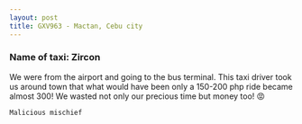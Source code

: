 ```yaml
---
layout: post
title: GXV963 - Mactan, Cebu city
---
```


### Name of taxi: Zircon

We were from the airport and going to the bus terminal. This taxi driver took us around town that what would have been only a 150-200 php ride became almost 300! We wasted not only our precious time but money too! 😡

```Malicious mischief```
